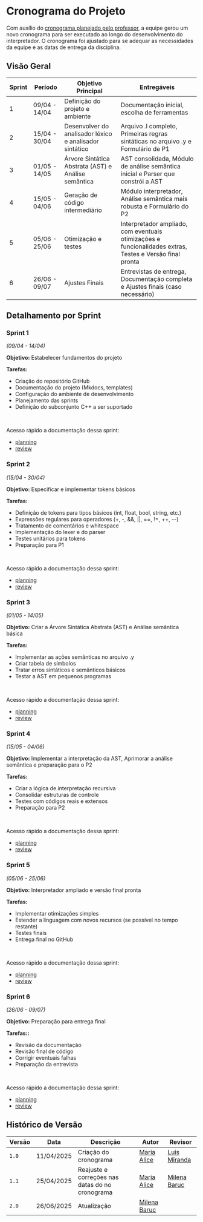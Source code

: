 
# Cronograma do Projeto

Com auxílio do [cronograma planejado pelo professor](https://github.com/Maliz30/Compiladores-1-Material-de-Aula/blob/main/semana%2001/docs/Guia%20-%20Projeto%20de%20um%20interpretador.md), a equipe gerou um novo cronograma para ser executado ao longo do desenvolvimento do interpretador. O cronograma foi ajustado para se adequar as necessidades da equipe e as datas de entrega da disciplina.



## Visão Geral

| Sprint | Período       | Objetivo Principal                   | Entregáveis                                  |
|--------|---------------|--------------------------------------|----------------------------------------------|
| 1      | 09/04 - 14/04 | Definição do projeto e ambiente      | Documentação inicial, escolha de ferramentas |
| 2      | 15/04 - 30/04 | Desenvolver do analisador léxico e analisador sintático | Arquivo .l completo, Primeiras regras sintáticas no arquivo .y e Formulário de P1              |
| 3      | 01/05 - 14/05 | Árvore Sintática Abstrata (AST) e Análise semântica | AST consolidada, Módulo de análise semântica inicial e Parser que constrói a AST           |
| 4      | 15/05 - 04/06 | Geração de código intermediário      | Módulo interpretador, Análise semântica mais robusta e Formulário do P2            |
| 5      | 05/06 - 25/06 | Otimização e testes                  | Interpretador ampliado, com eventuais otimizações e funcionalidades extras, Testes e Versão final pronta    |
| 6      | 26/06 - 09/07 | Ajustes Finais                       | Entrevistas de entrega, Documentação completa e Ajustes finais (caso necessário)    |

## Detalhamento por Sprint

### Sprint 1
_(09/04 - 14/04)_

**Objetivo:** Estabelecer fundamentos do projeto

**Tarefas:**

- Criação do repositório GitHub
- Documentação do projeto (Mkdocs, templates)
- Configuração do ambiente de desenvolvimento
- Planejamento das sprints
- Definição do subconjunto C++ a ser suportado

<br>

Acesso rápido a documentação dessa sprint:

- [planning](../sprints/sprint-1/sprint-planning.md)
- [review](../sprints/sprint-1/sprint-review.md)

### Sprint 2
_(15/04 - 30/04)_

**Objetivo:** Especificar e implementar tokens básicos

**Tarefas:**

- Definição de tokens para tipos básicos (int, float, bool, string, etc.)
- Expressões regulares para operadores (+, -, &&, ||, ==, !=, ++, --)
- Tratamento de comentários e whitespace
- Implementação do lexer e do parser
- Testes unitários para tokens
- Preparação para P1

<br>

Acesso rápido a documentação dessa sprint:

- [planning](../sprints/sprint-2/sprint-planning.md)
- [review](../sprints/sprint-2/sprint-review.md)


### Sprint 3
_(01/05 - 14/05)_

**Objetivo:** Criar a Árvore Sintática Abstrata (AST) e Análise semântica básica

**Tarefas:**

- Implementar as ações semânticas no arquivo .y
- Criar tabela de símbolos
- Tratar erros sintáticos e semânticos básicos
- Testar a AST em pequenos programas

<br>

Acesso rápido a documentação dessa sprint:

- [planning](../sprints/sprint-3/sprint-planning.md)
- [review](../sprints/sprint-3/sprint-review.md)

### Sprint 4
_(15/05 - 04/06)_

**Objetivo:** Implementar a interpretação da AST, Aprimorar a análise semântica e preparação para o P2

**Tarefas:**

- Criar a lógica de interpretação recursiva
- Consolidar estruturas de controle 
- Testes com códigos reais e extensos
- Preparação para P2

<br>

Acesso rápido a documentação dessa sprint:

- [planning](../sprints/sprint-4/sprint-planning.md)
- [review](../sprints/sprint-4/sprint-review.md)

### Sprint 5
_(05/06 - 25/06)_

**Objetivo:** Interpretador ampliado e versão final pronta

**Tarefas:**

- Implementar otimizações simples 
- Estender a linguagem com novos recursos (se possível no tempo restante)
- Testes finais
- Entrega final no GitHub

<br>

Acesso rápido a documentação dessa sprint:

- [planning](../sprints/sprint-5/sprint-planning.md)
- [review](../sprints/sprint-5/sprint-review.md)

### Sprint 6
_(26/06 - 09/07)_

**Objetivo:** Preparação para entrega final

**Tarefas::**

- Revisão da documentação
- Revisão final de código
- Corrigir eventuais falhas
- Preparação da entrevista

<br>

Acesso rápido a documentação dessa sprint:

- [planning](../sprints/sprint-6/sprint-planning.md)
- [review](../sprints/sprint-6/sprint-review.md)


## Histórico de Versão

| Versão | Data       | Descrição                                       | Autor                                     | Revisor      |
|--------|------------|-------------------------------------------------|-------------------------------------------|--------------|
| `1.0`  | 11/04/2025 | Criação do cronograma                           | [Maria Alice](https://github.com/Maliz30) | [Luis Miranda](https://github.com/LuisMiranda10) |
| `1.1`  | 25/04/2025 | Reajuste e correções nas datas do no cronograma | [Maria Alice](https://github.com/Maliz30) | [Milena Baruc](https://github.com/MilenaBaruc)   |
| `2.0`  | 26/06/2025 | Atualização | [Milena Baruc](https://github.com/MilenaBaruc) | [](https://github.com/)   |
